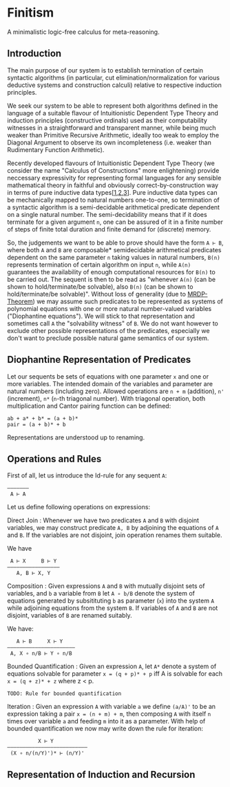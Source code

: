 # Finitism
A minimalistic logic-free calculus for meta-reasoning.

## Introduction
The main purpose of our system is to establish termination of certain syntactic algorithms (in particular, cut elimination/normalization for various deductive systems and construction calculi) relative to respective induction principles.

We seek our system to be able to represent both algorithms defined in the language of a suitable flavour of Intuitionistic Dependent Type Theory and induction principles (constructive ordinals) used as their computability witnesses in a straightforward and transparent manner, while being much weaker than Primitive Recursive Arithmetic, ideally too weak to employ the Diagonal Argument to observe its own incompleteness (i.e. weaker than Rudimentary Function Arithmetic).

Recently developed flavours of Intuitionistic Dependent Type Theory (we consider the name "Calculus of Constructions" more enlightening) provide neccessary expressivity for representing formal languages for any sensible mathematical theory in faithful and obviously correct-by-construction way in terms of pure inductive data types[[1](http://gallais.github.io/pdf/draft_fscd17.pdf),[2](http://gallais.github.io/pdf/cpp2017.pdf),[3](http://www.cs.nott.ac.uk/~psztxa/publ/tt-in-tt.pdf)]. Pure inductive data types can be mechanically mapped to natural numbers one-to-one, so termination of a syntactic algorithm is a semi-decidable arithmetical predicate dependent on a single natural number. The semi-decidability means that if it does terminate for a given argument `n`, one can be assured of it in a finite number of steps of finite total duration and finite demand for (discrete) memory.

So, the judgements we want to be able to prove should have the form `A ⊢ B`, where both `A` and `B` are composable\* semidecidable arithmetical predicates dependent on the same parameter `n` taking values in natural numbers, `B(n)` represents termination of certain algorithm on input `n`, while `A(n)` guarantees the availability of enough computational resources for `B(n)` to be carried out. The sequent is then to be read as "whenever `A(n)` (can be shown to hold/terminate/be solvable), also `B(n)` (can be shown to hold/terminate/be solvable)". Without loss of generality (due to [MRDP-Theorem](https://en.wikipedia.org/wiki/Hilbert%27s_tenth_problem)) we may assume such predicates to be represented as systems of polynomial equations with one or more natural number-valued variables ("Diophantine equations"). We will stick to that representation and sometimes call `A` the "solvability witness" of `B`. We do not want however to exclude other possible representations of the predicates, especially we don't want to preclude possible natural game semantics of our system.


## Diophantine Representation of Predicates
Let our sequents be sets of equations with one parameter `x` and one or more variables. The intended domain of the variables and parameter are natural numbers (including zero). Allowed operations are `n + m` (addition), `n'` (increment), `n*` (`n`-th triagonal number). With triagonal operation, both multiplication and Cantor pairing function can be defined:
```
ab + a* + b* = (a + b)*
pair = (a + b)* + b
```

Representations are understood up to renaming.

## Operations and Rules
First of all, let us introduce the Id-rule for any sequent `A`:
```
––––———
 A ⊢ A
```

Let us define following operations on expressions:

Direct Join
: Whenever we have two predicates `A` and `B` with disjoint variables, we may construct predicate `A, B` by adjoining the equations of `A` and `B`. If the variables are not disjoint, join operation renames them suitable.

We have
```
 A ⊢ X     B ⊢ Y
––––———–––––––––—
   A, B ⊢ X, Y
```

Composition
: Given expressions `A` and `B` with mutually disjoint sets of variables, and `b` a variable from `B` let `A ∘ b/B` denote the system of equations generated by subsitituting `b` as parameter (`x`) into the system `A` while adjoining equations from the system `B`. If variables of `A` and `B` are not disjoint, variables of `B` are renamed suitably.

We have:
```
   A ⊢ B     X ⊢ Y
——————————————————————
 A, X ∘ n/B ⊢ Y ∘ n/B 
```

Bounded Quantification
: Given an expression `A`, let `A*` denote a system of equations solvable for parameter `x = (q + p)* + p` iff A is solvable for each `x = (q + z)* + z` where z < p.
```
TODO: Rule for bounded quantification
```

Iteration
: Given an expression `A` with variable `a` we define `(a/A)'` to be an expression taking a pair `x = (n + m) + m`, then composing `A` with itself `n` times over variable `a` and feeding `m` into it as a parameter. With help of bounded quantification we now may write down the rule for iteration:
```
          X ⊢ Y
————————————————————————––
 (X ∘ n/(n/Y)')* ⊢ (n/Y)'
```

## Representation of Induction and Recursion

